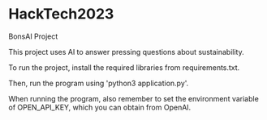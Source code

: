 # HackTech2023
BonsAI Project

This project uses AI to answer pressing questions about sustainability.

To run the project, install the required libraries from requirements.txt.

Then, run the program using 'python3 application.py'.

When running the program, also remember to set the environment variable of OPEN_API_KEY, which you can obtain from OpenAI.
